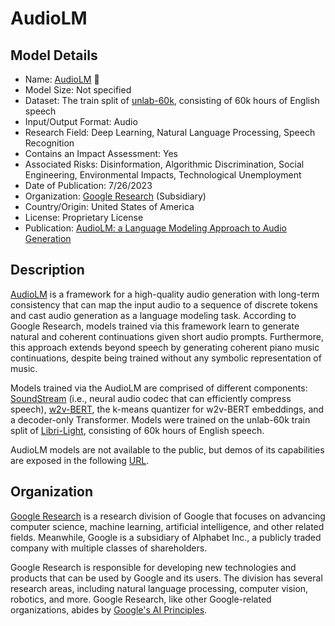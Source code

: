 # AudioLM

## Model Details

- Name: [AudioLM](https://arxiv.org/abs/2209.03143) 📢
- Model Size: Not specified
- Dataset: The train split of [unlab-60k](https://github.com/facebookresearch/libri-light), consisting of 60k hours of English speech
- Input/Output Format: Audio
- Research Field: Deep Learning, Natural Language Processing, Speech Recognition
- Contains an Impact Assessment: Yes
- Associated Risks: Disinformation, Algorithmic Discrimination, Social Engineering, Environmental Impacts, Technological Unemployment
- Date of Publication: 7/26/2023
- Organization: [Google Research](https://research.google/) (Subsidiary)
- Country/Origin: United States of America
- License: Proprietary License
- Publication: [AudioLM: a Language Modeling Approach to Audio Generation](https://arxiv.org/abs/2209.03143)

## Description

[AudioLM](https://arxiv.org/abs/2209.03143) is a framework for a high-quality audio generation with long-term consistency that can map the input audio to a sequence of discrete tokens and cast audio generation as a language modeling task. According to Google Research, models trained via this framework learn to generate natural and coherent continuations given short audio prompts. Furthermore, this approach extends beyond speech by generating coherent piano music continuations, despite being trained without any symbolic representation of music.

Models trained via the AudioLM are comprised of different components: [SoundStream](https://arxiv.org/abs/2107.03312) (i.e., neural audio codec that can efficiently compress speech), [w2v-BERT](https://arxiv.org/abs/2108.06209), the k-means quantizer for w2v-BERT embeddings, and a decoder-only Transformer. Models were trained on the unlab-60k train split of [Libri-Light](https://github.com/facebookresearch/libri-light), consisting of 60k hours of English speech.

AudioLM models are not available to the public, but demos of its capabilities are exposed in the following [URL](https://google-research.github.io/seanet/audiolm/examples/).

## Organization

[Google Research](https://research.google/) is a research division of Google that focuses on advancing computer science, machine learning, artificial intelligence, and other related fields. Meanwhile, Google is a subsidiary of Alphabet Inc., a publicly traded company with multiple classes of shareholders.  
  
Google Research is responsible for developing new technologies and products that can be used by Google and its users. The division has several research areas, including natural language processing, computer vision, robotics, and more. Google Research, like other Google-related organizations, abides by [Google's AI Principles](https://ai.google/responsibility/principles/).
